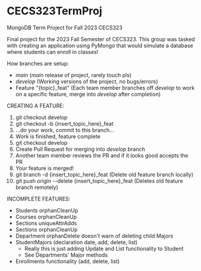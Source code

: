 # CECS323TermProj
MongoDB Term Project for Fall 2023 CECS323

Final project for the 2023 Fall Semester of CECS323.
This group was tasked with creating an application using PyMongo that would simulate a database where students can enroll in classes!

How branches are setup:
  -  *main* (*main* release of project, rarely touch pls)
  -  *develop* (Working versions of the project, no bugs/errors)
  -  Feature "{topic}_feat" (Each team member branches off *develop* to work on a specific feature, merge into *develop* after completion)

CREATING A FEATURE:
  1) git checkout develop
  2) git checkout -b {insert_topic_here}_feat
  3) ...do your work, commit to this branch...
  4) Work is finished, feature complete
  5) git checkout develop
  6) Create Pull Request for merging into *develop* branch
  7) Another team member reviews the PR and if it looks good accepts the PR
  8) Your feature is merged!
  9) git branch -d {insert_topic_here}_feat (Delete old feature branch locally)
  10) git push origin --delete {insert_topic_here}_feat (Deletes old feature branch remotely)

INCOMPLETE FEATURES:
- Students orphanCleanUp
- Courses orphanCleanUp
- Sections uniqueAttrAdds
- Sections orphanCleanUp
- Department orphanDelete doesn't warn of deleting child Majors
- StudentMajors (declaration date, add, delete, list)
  - Really this is just adding Update and List functionality to Student
  - See Departments' Major methods
- Enrollments functionality (add, delete, list)
